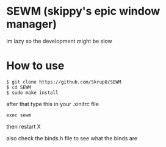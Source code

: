 # SEWM (skippy's epic window manager)
im lazy so the development might be slow

# How to use
```
$ git clone https://github.com/Skrup0/SEWM
$ cd SEWM
$ sudo make install
```
after that type this in your .xinitrc file 
```
exec sewm
```
then restart X

also check the binds.h file to see what the binds are
